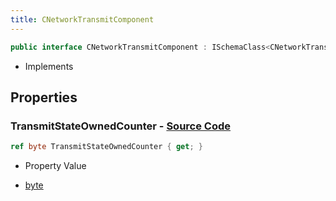 ```yaml
---
title: CNetworkTransmitComponent
---
```


```csharp
public interface CNetworkTransmitComponent : ISchemaClass<CNetworkTransmitComponent>, ISchemaField, ISchemaClass, INativeHandle
```

- Implements

## Properties

### **TransmitStateOwnedCounter** - [Source Code](https://github.com/swiftly-solution/swiftlys2/blob/main/managed/src/SwiftlyS2.Generated/Schemas/Interfaces/CNetworkTransmitComponent.cs#L16)

```csharp
ref byte TransmitStateOwnedCounter { get; }
```

- Property Value

- [byte](https://learn.microsoft.com/dotnet/api/system.byte)

